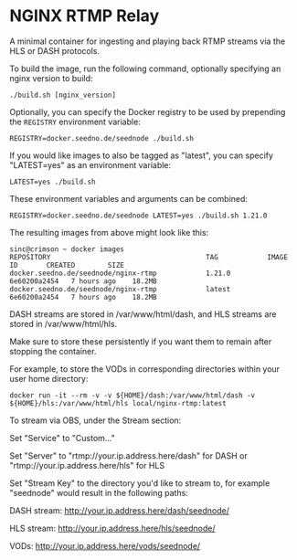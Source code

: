 # NGINX RTMP Relay

A minimal container for ingesting and playing back RTMP streams via the HLS or DASH protocols.

To build the image, run the following command, optionally specifying an nginx version to build:

`./build.sh [nginx_version]`

Optionally, you can specify the Docker registry to be used by prepending the `REGISTRY` environment variable:

`REGISTRY=docker.seedno.de/seednode ./build.sh`

If you would like images to also be tagged as "latest", you can specify "LATEST=yes" as an environment variable:

`LATEST=yes ./build.sh`

These environment variables and arguments can be combined:

`REGISTRY=docker.seedno.de/seednode LATEST=yes ./build.sh 1.21.0`

The resulting images from above might look like this:

```
sinc@crimson ~ docker images
REPOSITORY                                      TAG            IMAGE ID       CREATED        SIZE
docker.seedno.de/seednode/nginx-rtmp            1.21.0         6e60200a2454   7 hours ago    18.2MB
docker.seedno.de/seednode/nginx-rtmp            latest         6e60200a2454   7 hours ago    18.2MB
```

DASH streams are stored in /var/www/html/dash, and HLS streams are stored in /var/www/html/hls.

Make sure to store these persistently if you want them to remain after stopping the container.

For example, to store the VODs in corresponding directories within your user home directory:

`docker run -it --rm -v -v ${HOME}/dash:/var/www/html/dash -v ${HOME}/hls:/var/www/html/hls local/nginx-rtmp:latest`

To stream via OBS, under the Stream section:

Set "Service" to "Custom..."

Set "Server" to "rtmp://your.ip.address.here/dash" for DASH or "rtmp://your.ip.address.here/hls" for HLS

Set "Stream Key" to the directory you'd like to stream to, for example "seednode" would result in the following paths:

DASH stream: http://your.ip.address.here/dash/seednode/

HLS stream: http://your.ip.address.here/hls/seednode/

VODs: http://your.ip.address.here/vods/seednode/
